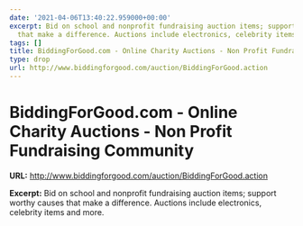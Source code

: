 ```yaml
---
date: '2021-04-06T13:40:22.959000+00:00'
excerpt: Bid on school and nonprofit fundraising auction items; support worthy causes
  that make a difference. Auctions include electronics, celebrity items and more.
tags: []
title: BiddingForGood.com - Online Charity Auctions - Non Profit Fundraising Community
type: drop
url: http://www.biddingforgood.com/auction/BiddingForGood.action
---
```


# BiddingForGood.com - Online Charity Auctions - Non Profit Fundraising Community

**URL:** http://www.biddingforgood.com/auction/BiddingForGood.action

**Excerpt:** Bid on school and nonprofit fundraising auction items; support worthy causes that make a difference. Auctions include electronics, celebrity items and more.
